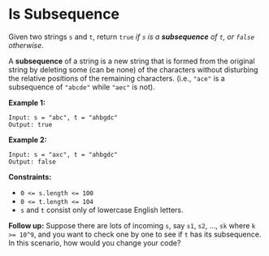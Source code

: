 # Is Subsequence

Given two strings `s` and `t`, return `true` _if `s` is a **subsequence** of `t`, or `false` otherwise_.

A **subsequence** of a string is a new string that is formed from the original string by deleting some (can be none) of the characters without disturbing the relative positions of the remaining characters. (i.e., `"ace"` is a subsequence of `"abcde"` while `"aec"` is not).

**Example 1:**

```
Input: s = "abc", t = "ahbgdc"
Output: true
```

**Example 2:**

```
Input: s = "axc", t = "ahbgdc"
Output: false
```

**Constraints:**

- `0 <= s.length <= 100`
- `0 <= t.length <= 104`
- `s` and `t` consist only of lowercase English letters.

**Follow up:** Suppose there are lots of incoming `s`, say `s1`, `s2`, ..., `sk` where `k >= 10^9`, and you want to check one by one to see if `t` has its subsequence. In this scenario, how would you change your code?
